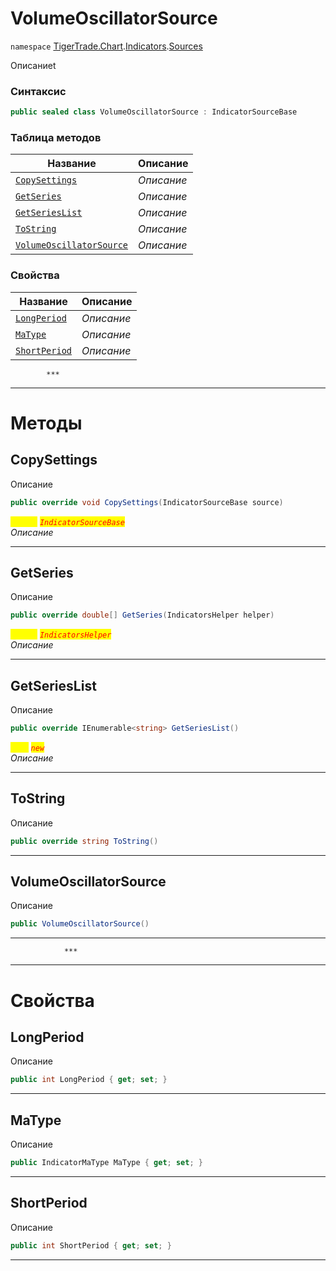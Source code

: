 
# VolumeOscillatorSource
`namespace` [TigerTrade.Chart](../../../TigerTrade.Chart.md).[Indicators](../../../TigerTrade.Chart/Indicators.md).[Sources](../../../TigerTrade.Chart/Indicators/Sources.md)



Описаниеt

### Синтаксис
```csharp
public sealed class VolumeOscillatorSource : IndicatorSourceBase
```


### Таблица методов
| Название | Описание |
| --- | --- |
| [`CopySettings`](./VolumeOscillatorSource.cs/Методы/CopySettings.md) | *Описание* |
| [`GetSeries`](./VolumeOscillatorSource.cs/Методы/GetSeries.md) | *Описание* |
| [`GetSeriesList`](./VolumeOscillatorSource.cs/Методы/GetSeriesList.md) | *Описание* |
| [`ToString`](./VolumeOscillatorSource.cs/Методы/ToString.md) | *Описание* |
| [`VolumeOscillatorSource`](./VolumeOscillatorSource.cs/Методы/VolumeOscillatorSource.md) | *Описание* |

### Свойства
| Название | Описание |
| --- | --- |
| [`LongPeriod`](./VolumeOscillatorSource.cs/Свойства/LongPeriod.md) | *Описание* |
| [`MaType`](./VolumeOscillatorSource.cs/Свойства/MaType.md) | *Описание* |
| [`ShortPeriod`](./VolumeOscillatorSource.cs/Свойства/ShortPeriod.md) | *Описание* |




            ***
  ***
  # Методы

## CopySettings
Описание

```csharp
public override void CopySettings(IndicatorSourceBase source)
```

<mark style="color:yellow;">`source`</mark> <mark style="color:red;">*`IndicatorSourceBase`*</mark>  
 *Описание*  


***                

## GetSeries
Описание

```csharp
public override double[] GetSeries(IndicatorsHelper helper)
```
<mark style="color:yellow;">`helper`</mark> <mark style="color:red;">*`IndicatorsHelper`*</mark>  
 *Описание*  


***                

## GetSeriesList
Описание

```csharp
public override IEnumerable<string> GetSeriesList()
```
<mark style="color:yellow;">`List`</mark> <mark style="color:red;">*`new`*</mark>  
 *Описание*  


***                

## ToString
Описание

```csharp
public override string ToString()
```

***                

## VolumeOscillatorSource
Описание

```csharp
public VolumeOscillatorSource()
```

***                
                ***
  ***
  # Свойства

## LongPeriod
Описание

```csharp
public int LongPeriod { get; set; }
```
***

## MaType
Описание

```csharp
public IndicatorMaType MaType { get; set; }
```
***

## ShortPeriod
Описание

```csharp
public int ShortPeriod { get; set; }
```
***

